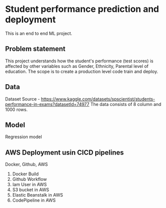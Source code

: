 # Student performance prediction and deployment
This is an end to end ML project. 

## Problem statement
This project understands how the student's performance (test scores) is affected by other variables such as Gender, Ethnicity, Parental level of education. The scope is to create a production level code train and deploy.

## Data
Dataset Source - https://www.kaggle.com/datasets/spscientist/students-performance-in-exams?datasetId=74977
The data consists of 8 column and 1000 rows.

## Model
Regression model

## AWS Deployment usin CICD pipelines
Docker, Github, AWS

1. Docker Build 
2. Github Workflow
3. Iam User in AWS
4. S3 bucket in AWS
5. Elastic Beanstalk in AWS
6. CodePipeline in AWS



